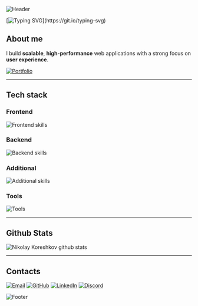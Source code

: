 ![Header](https://capsule-render.vercel.app/api?type=waving&height=220&color=1e293b&text=Nikolay%20Koreshkov&textBg=false&fontColor=ffffff&fontAlign=50&fontAlignY=35&desc=Frontend%20Developer&descSize=30&descAlignY=60&descAlign=39&section=header)

[![Typing SVG](https://readme-typing-svg.demolab.com?font=Inter&weight=600&size=28&duration=3500&pause=1000&width=430&lines=Frontend+Developer;React+%7C+Next.js+%7C+TypeScript;Let's+build+something+amazing!)](https://git.io/typing-svg)

## About me

I build **scalable**, **high-performance** web applications with a strong focus on **user experience**.

[![Portfolio](https://img.shields.io/badge/Portfolio-414141?style=for-the-badge)](https://labattaria-portfolio-frontend.vercel.app/)

---

## Tech stack

### Frontend

![Frontend skills](https://skillicons.dev/icons?i=html,css,js,ts,react,nextjs&perline=6&theme=dark)

### Backend

![Backend skills](https://skillicons.dev/icons?i=nodejs,express,prisma,postgres&perline=6&theme=dark)

### Additional

![Additional skills](https://skillicons.dev/icons?i=redux,materialui,graphql,tailwind,scss,styledcomponents&perline=6&theme=dark)

### Tools

![Tools](https://skillicons.dev/icons?i=vite,webpack,apollo,git,yarn,figma,vercel,heroku&perline=6&theme=dark)

---

## Github Stats

<div>
 <img src="https://github-readme-stats.vercel.app/api?username=labattaria&show_icons=true&theme=transparent" alt="Nikolay Koreshkov github stats" />
</div>

---

## Contacts

[![Email](https://skillicons.dev/icons?i=gmail&perline=1&theme=dark)](mailto:labattarix@gmail.com)
[![GitHub](https://skillicons.dev/icons?i=github&perline=1&theme=dark)](https://github.com/labattaria)
[![LinkedIn](https://skillicons.dev/icons?i=linkedin&perline=1&theme=dark)](https://www.linkedin.com/in/nikolaykoreshkov/)
[![Discord](https://skillicons.dev/icons?i=discord&perline=1&theme=dark)](https://discord.com/users/labattaria)

![Footer](https://capsule-render.vercel.app/api?type=waving&height=140&color=1e293b&textBg=false&fontAlign=50&fontAlignY=35&descSize=30&descAlignY=60&descAlign=39&section=footer)

